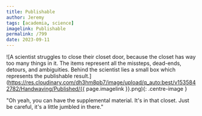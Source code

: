 ```yaml
---
title: Publishable
author: Jeremy
tags: [academia, science]
imagelink: Publishable
permalink: /799
date: 2023-09-11
---
```


![A scientist struggles to close their closet door, because the closet has way too many things in it. The items represent all the missteps, dead-ends, detours, and ambiguities. Behind the scientist lies a small box which represents the publishable result.](https://res.cloudinary.com/dh3hm8pb7/image/upload/q_auto:best/v1535842782/Handwaving/Published/{{ page.imagelink }}.png){: .centre-image }

"Oh yeah, you can have the supplemental material. It's in that closet. Just be careful, it's a little jumbled in there."
